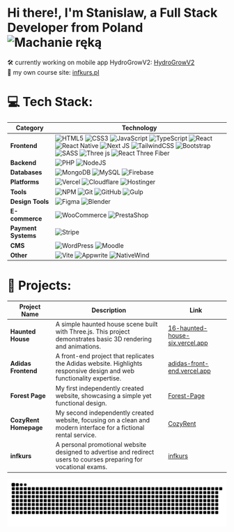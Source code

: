 # Hi there!, I'm Stanislaw, a Full Stack Developer from Poland <img src="https://user-images.githubusercontent.com/74038190/214644152-52f47eb3-5e31-4f47-8758-05c9468d5596.gif" height="24" width="auto" alt="Machanie ręką">
🛠️ currently working on mobile app HydroGrowV2:  <a href="https://github.com/mikolajczykstanislaw/HydroGrowV2">HydroGrowV2</a><br>
🚀 my own course site: <a href="https://infkurs.pl">infkurs.pl</a>

<H1>💻 Tech Stack:</H1>

| **Category**       | **Technology**                                                                                   |
|---------------------|-----------------------------------------------------------------------------------------------|
| **Frontend**        | ![HTML5](https://img.shields.io/badge/html5-%23E34F26.svg?style=for-the-badge&logo=html5&logoColor=white) ![CSS3](https://img.shields.io/badge/css3-%231572B6.svg?style=for-the-badge&logo=css3&logoColor=white) ![JavaScript](https://img.shields.io/badge/javascript-%23323330.svg?style=for-the-badge&logo=javascript&logoColor=%23F7DF1E) ![TypeScript](https://img.shields.io/badge/typescript-%23007ACC.svg?style=for-the-badge&logo=typescript&logoColor=white) ![React](https://img.shields.io/badge/react-%2320232a.svg?style=for-the-badge&logo=react&logoColor=%2361DAFB) ![React Native](https://img.shields.io/badge/react_native-%2320232a.svg?style=for-the-badge&logo=react&logoColor=%2361DAFB) ![Next JS](https://img.shields.io/badge/Next-black?style=for-the-badge&logo=next.js&logoColor=white) ![TailwindCSS](https://img.shields.io/badge/tailwindcss-%2338B2AC.svg?style=for-the-badge&logo=tailwind-css&logoColor=white) ![Bootstrap](https://img.shields.io/badge/bootstrap-%23563D7C.svg?style=for-the-badge&logo=bootstrap&logoColor=white) ![SASS](https://img.shields.io/badge/SASS-hotpink.svg?style=for-the-badge&logo=SASS&logoColor=white) ![Three js](https://img.shields.io/badge/threejs-black?style=for-the-badge&logo=three.js&logoColor=white) ![React Three Fiber](https://img.shields.io/badge/react_three_fiber-%2361DAFB.svg?style=for-the-badge&logo=react&logoColor=white) |
| **Backend**         | ![PHP](https://img.shields.io/badge/php-%23777BB4.svg?style=for-the-badge&logo=php&logoColor=white) ![NodeJS](https://img.shields.io/badge/node.js-6DA55F?style=for-the-badge&logo=node.js&logoColor=white) |
| **Databases**       | ![MongoDB](https://img.shields.io/badge/MongoDB-%234ea94b.svg?style=for-the-badge&logo=mongodb&logoColor=white) ![MySQL](https://img.shields.io/badge/mysql-%234479A1.svg?style=for-the-badge&logo=mysql&logoColor=white) ![Firebase](https://img.shields.io/badge/firebase-%23039BE5.svg?style=for-the-badge&logo=firebase) |
| **Platforms**       | ![Vercel](https://img.shields.io/badge/vercel-%23000000.svg?style=for-the-badge&logo=vercel&logoColor=white) ![Cloudflare](https://img.shields.io/badge/Cloudflare-F38020?style=for-the-badge&logo=Cloudflare&logoColor=white) ![Hostinger](https://img.shields.io/badge/hostinger-%23FF8C00.svg?style=for-the-badge&logo=hostinger&logoColor=white) |
| **Tools**           | ![NPM](https://img.shields.io/badge/NPM-%23CB3837.svg?style=for-the-badge&logo=npm&logoColor=white) ![Git](https://img.shields.io/badge/git-%23F05033.svg?style=for-the-badge&logo=git&logoColor=white) ![GitHub](https://img.shields.io/badge/github-%23121011.svg?style=for-the-badge&logo=github&logoColor=white) ![Gulp](https://img.shields.io/badge/gulp-%23CF4647.svg?style=for-the-badge&logo=gulp&logoColor=white) |
| **Design Tools**    | ![Figma](https://img.shields.io/badge/figma-%23F24E1E.svg?style=for-the-badge&logo=figma&logoColor=white) ![Blender](https://img.shields.io/badge/blender-%23F5792A.svg?style=for-the-badge&logo=blender&logoColor=white) |
| **E-commerce**      | ![WooCommerce](https://img.shields.io/badge/woocommerce-%23746A5B.svg?style=for-the-badge&logo=woocommerce&logoColor=white) ![PrestaShop](https://img.shields.io/badge/prestashop-%230F4B6E.svg?style=for-the-badge&logo=prestashop&logoColor=white) |
| **Payment Systems** | ![Stripe](https://img.shields.io/badge/stripe-%23308ADA.svg?style=for-the-badge&logo=stripe&logoColor=white) |
| **CMS**             | ![WordPress](https://img.shields.io/badge/WordPress-%23117AC9.svg?style=for-the-badge&logo=WordPress&logoColor=white) ![Moodle](https://img.shields.io/badge/moodle-%238CBB33.svg?style=for-the-badge&logo=moodle&logoColor=white) |
| **Other**           | ![Vite](https://img.shields.io/badge/vite-%23646CFF.svg?style=for-the-badge&logo=vite&logoColor=white) ![Appwrite](https://img.shields.io/badge/appwrite-%23000000.svg?style=for-the-badge&logo=appwrite&logoColor=white) ![NativeWind](https://img.shields.io/badge/nativewind-%2332D5A2.svg?style=for-the-badge&logo=react&logoColor=white) |

<H1>📂 Projects:</H1>

| **Project Name**      | **Description**                                                                                                  | **Link**                                                                                           |
|------------------------|------------------------------------------------------------------------------------------------------------------|---------------------------------------------------------------------------------------------------|
| **Haunted House**      | A simple haunted house scene built with Three.js. This project demonstrates basic 3D rendering and animations.   | [16-haunted-house-six.vercel.app](https://16-haunted-house-six.vercel.app/)                      |
| **Adidas Frontend**    | A front-end project that replicates the Adidas website. Highlights responsive design and web functionality expertise. | [adidas-front-end.vercel.app](https://adidas-front-end.vercel.app/)                              |
| **Forest Page**        | My first independently created website, showcasing a simple yet functional design.                              | [Forest-Page](https://mikolajczykstanislaw.github.io/Forest-Page/)                               |
| **CozyRent Homepage**  | My second independently created website, focusing on a clean and modern interface for a fictional rental service. | [CozyRent](https://mikolajczykstanislaw.github.io/CozyRent-HomePage/)                            |
| **infkurs**            | A personal promotional website designed to advertise and redirect users to courses preparing for vocational exams.                | [infkurs](https://infkurs.pl/)                                                                   |

<picture>
  <source media="(prefers-color-scheme: dark)" srcset="https://raw.githubusercontent.com/mikolajczykstanislaw/mikolajczykstanislaw/output/github-snake-dark.svg" />
  <source media="(prefers-color-scheme: light)" srcset="https://raw.githubusercontent.com/mikolajczykstanislaw/mikolajczykstanislaw/output/github-snake.svg" />
  <img alt="github-snake" src="https://raw.githubusercontent.com/mikolajczykstanislaw/mikolajczykstanislaw/output/github-snake.svg" />
</picture>
